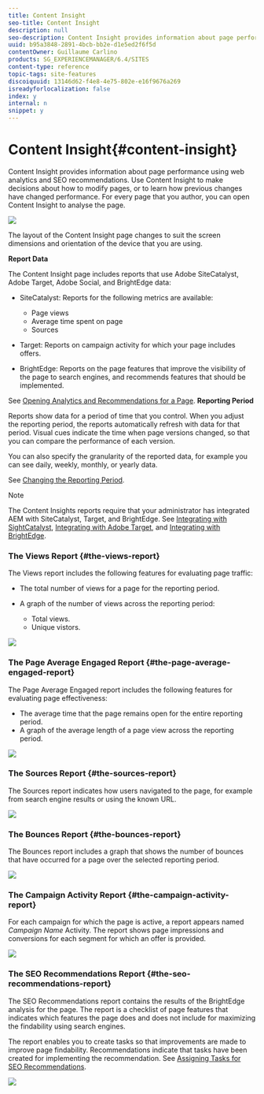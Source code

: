 ```yaml
---
title: Content Insight
seo-title: Content Insight
description: null
seo-description: Content Insight provides information about page performance using web analytics and SEO recommendation
uuid: b95a3848-2891-4bcb-bb2e-d1e5ed2f6f5d
contentOwner: Guillaume Carlino
products: SG_EXPERIENCEMANAGER/6.4/SITES
content-type: reference
topic-tags: site-features
discoiquuid: 13146d62-f4e8-4e75-802e-e16f9676a269
isreadyforlocalization: false
index: y
internal: n
snippet: y
---
```


# Content Insight{#content-insight}

Content Insight provides information about page performance using web analytics and SEO recommendations. Use Content Insight to make decisions about how to modify pages, or to learn how previous changes have changed performance. For every page that you author, you can open Content Insight to analyse the page.

![](assets/chlimage_1-347.png)

The layout of the Content Insight page changes to suit the screen dimensions and orientation of the device that you are using.

**Report Data**

The Content Insight page includes reports that use Adobe SiteCatalyst, Adobe Target, Adobe Social, and BrightEdge data:

* SiteCatalyst: Reports for the following metrics are available:

    * Page views
    * Average time spent on page
    * Sources

* Target: Reports on campaign activity for which your page includes offers.
* BrightEdge: Reports on the page features that improve the visibility of the page to search engines, and recommends features that should be implemented.

See [Opening Analytics and Recommendations for a Page](../../authoring/using/ci-analyze.md#openinganalyticsandrecommendationsforapage). **Reporting Period**

Reports show data for a period of time that you control. When you adjust the reporting period, the reports automatically refresh with data for that period. Visual cues indicate the time when page versions changed, so that you can compare the performance of each version.

You can also specify the granularity of the reported data, for example you can see daily, weekly, monthly, or yearly data.

See [Changing the Reporting Period](../../authoring/using/ci-analyze.md#changingthereportingperiod).

>[!NOTE]
>
>The Content Insights reports require that your administrator has integrated AEM with SiteCatalyst, Target, and BrightEdge. See [Integrating with SightCatalyst](../../administering/using/adobeanalytics.md), [Integrating with Adobe Target](../../administering/using/target.md), and [Integrating with BrightEdge](../../administering/using/brightedge.md).

### The Views Report {#the-views-report}

The Views report includes the following features for evaluating page traffic:

* The total number of views for a page for the reporting period.
* A graph of the number of views across the reporting period:

    * Total views.
    * Unique vistors.

![](assets/chlimage_1-348.png)

### The Page Average Engaged Report {#the-page-average-engaged-report}

The Page Average Engaged report includes the following features for evaluating page effectiveness:

* The average time that the page remains open for the entire reporting period.
* A graph of the average length of a page view across the reporting period.

![](assets/chlimage_1-349.png)

### The Sources Report {#the-sources-report}

The Sources report indicates how users navigated to the page, for example from search engine results or using the known URL.

![](assets/chlimage_1-350.png)

### The Bounces Report {#the-bounces-report}

The Bounces report includes a graph that shows the number of bounces that have occurred for a page over the selected reporting period. 

![](assets/chlimage_1-351.png)

### The Campaign Activity Report {#the-campaign-activity-report}

For each campaign for which the page is active, a report appears named *Campaign Name* Activity. The report shows page impressions and conversions for each segment for which an offer is provided. 

![](assets/chlimage_1-352.png)

### The SEO Recommendations Report {#the-seo-recommendations-report}

The SEO Recommendations report contains the results of the BrightEdge analysis for the page. The report is a checklist of page features that indicates which features the page does and does not include for maximizing the findability using search engines.

The report enables you to create tasks so that improvements are made to improve page findability. Recommendations indicate that tasks have been created for implementing the recommendation. See [Assigning Tasks for SEO Recommendations](../../authoring/using/ci-analyze.md#assigningtasksforseorecommendations).

![](assets/chlimage_1-353.png)

